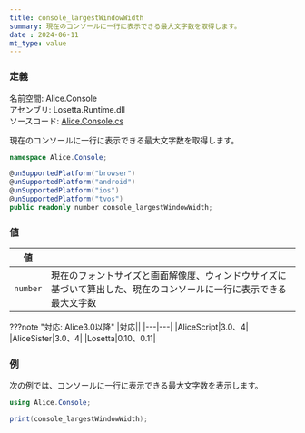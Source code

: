 ```yaml
---
title: console_largestWindowWidth
summary: 現在のコンソールに一行に表示できる最大文字数を取得します。
date : 2024-06-11
mt_type: value
---
```


### 定義
名前空間: Alice.Console<br/>
アセンブリ: Losetta.Runtime.dll<br/>
ソースコード: [Alice.Console.cs](https://github.com/WSOFT-Project/Losetta/blob/master/Losetta.Runtime/Alice.Console.cs)

現在のコンソールに一行に表示できる最大文字数を取得します。

```cs title="AliceScript"
namespace Alice.Console;

@unSupportedPlatform("browser")
@unSupportedPlatform("android")
@unSupportedPlatform("ios")
@unSupportedPlatform("tvos")
public readonly number console_largestWindowWidth;
```

### 値
|値| |
|-|-|
|`number`|現在のフォントサイズと画面解像度、ウィンドウサイズに基づいて算出した、現在のコンソールに一行に表示できる最大文字数|

???note "対応: Alice3.0以降"
    |対応||
    |---|---|
    |AliceScript|3.0、4|
    |AliceSister|3.0、4|
    |Losetta|0.10、0.11|

### 例
次の例では、コンソールに一行に表示できる最大文字数を表示します。

```cs title="AliceScript"
using Alice.Console;

print(console_largestWindowWidth);
```
